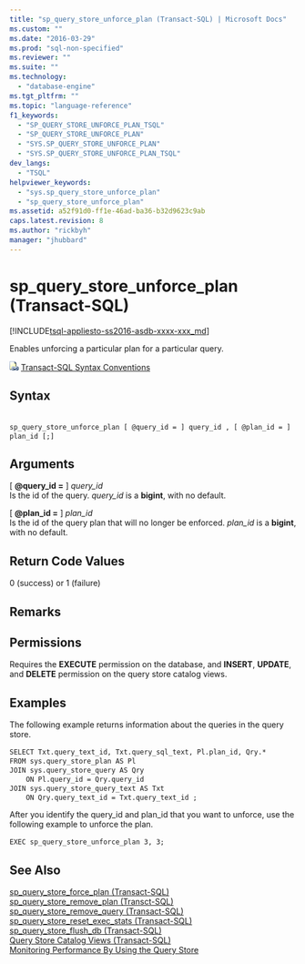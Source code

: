 ```yaml
---
title: "sp_query_store_unforce_plan (Transact-SQL) | Microsoft Docs"
ms.custom: ""
ms.date: "2016-03-29"
ms.prod: "sql-non-specified"
ms.reviewer: ""
ms.suite: ""
ms.technology: 
  - "database-engine"
ms.tgt_pltfrm: ""
ms.topic: "language-reference"
f1_keywords: 
  - "SP_QUERY_STORE_UNFORCE_PLAN_TSQL"
  - "SP_QUERY_STORE_UNFORCE_PLAN"
  - "SYS.SP_QUERY_STORE_UNFORCE_PLAN"
  - "SYS.SP_QUERY_STORE_UNFORCE_PLAN_TSQL"
dev_langs: 
  - "TSQL"
helpviewer_keywords: 
  - "sys.sp_query_store_unforce_plan"
  - "sp_query_store_unforce_plan"
ms.assetid: a52f91d0-ff1e-46ad-ba36-b32d9623c9ab
caps.latest.revision: 8
ms.author: "rickbyh"
manager: "jhubbard"
---
```

# sp_query_store_unforce_plan (Transact-SQL)
[!INCLUDE[tsql-appliesto-ss2016-asdb-xxxx-xxx_md](../../relational-databases/data-compression/includes/tsql-appliesto-ss2016-asdb-xxxx-xxx-md.md)]

  Enables unforcing a particular plan for a particular query.  
  
 ![Topic link icon](../../database-engine/configure/windows/media/topic-link.gif "Topic link icon") [Transact-SQL Syntax Conventions](../Topic/Transact-SQL%20Syntax%20Conventions%20\(Transact-SQL\).md)  
  
## Syntax  
  
```  
  
sp_query_store_unforce_plan [ @query_id = ] query_id , [ @plan_id = ] plan_id [;]  
```  
  
## Arguments  
 [ **@query_id =** ] *query_id*  
 Is the id of the query. *query_id* is a **bigint**, with no default.  
  
 [ **@plan_id =** ] *plan_id*  
 Is the id of the query plan that will no longer be enforced. *plan_id* is a **bigint**, with no default.  
  
## Return Code Values  
 0 (success) or 1 (failure)  
  
## Remarks  
  
## Permissions  
 Requires the **EXECUTE** permission on the database, and **INSERT**, **UPDATE**, and **DELETE** permission on the query store catalog views.  
  
## Examples  
 The following example returns information about the queries in the query store.  
  
```  
SELECT Txt.query_text_id, Txt.query_sql_text, Pl.plan_id, Qry.*  
FROM sys.query_store_plan AS Pl  
JOIN sys.query_store_query AS Qry  
    ON Pl.query_id = Qry.query_id  
JOIN sys.query_store_query_text AS Txt  
    ON Qry.query_text_id = Txt.query_text_id ;  
```  
  
 After you identify the query_id and plan_id that you want to unforce, use the following example to unforce the plan.  
  
```  
EXEC sp_query_store_unforce_plan 3, 3;  
```  
  
## See Also  
 [sp_query_store_force_plan &#40;Transact-SQL&#41;](../../relational-databases/system-stored-procedures/sp-query-store-force-plan-transact-sql.md)   
 [sp_query_store_remove_plan &#40;Transct-SQL&#41;](../../relational-databases/system-stored-procedures/sp-query-store-remove-plan-transct-sql.md)   
 [sp_query_store_remove_query &#40;Transact-SQL&#41;](../../relational-databases/system-stored-procedures/sp-query-store-remove-query-transact-sql.md)   
 [sp_query_store_reset_exec_stats &#40;Transact-SQL&#41;](../../relational-databases/system-stored-procedures/sp-query-store-reset-exec-stats-transact-sql.md)   
 [sp_query_store_flush_db &#40;Transact-SQL&#41;](../../relational-databases/system-stored-procedures/sp-query-store-flush-db-transact-sql.md)   
 [Query Store Catalog Views &#40;Transact-SQL&#41;](../../relational-databases/system-catalog-views/query-store-catalog-views-transact-sql.md)   
 [Monitoring Performance By Using the Query Store](../../relational-databases/performance/monitoring-performance-by-using-the-query-store.md)  
  
  
